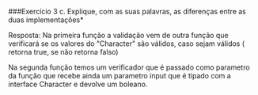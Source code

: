 ###Exercício 3 c. Explique, com as suas palavras, as diferenças entre as duas implementações*

Resposta: Na primeira função a validação vem de outra função que verificará se os valores do "Character" são válidos, caso sejam válidos ( retorna true, se não retorna falso)

Na segunda função temos um verificador que é passado como parametro da função que recebe ainda um parametro input que é tipado com a interface Character e devolve um boleano.